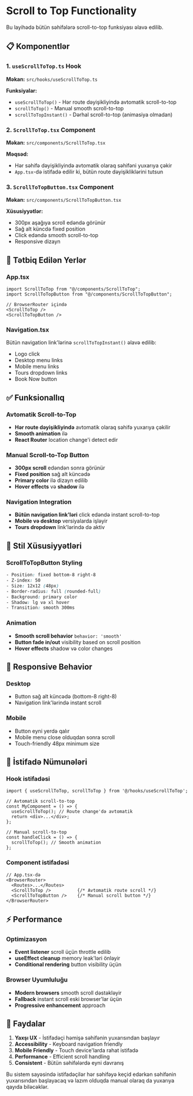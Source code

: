 # Scroll to Top Functionality

Bu layihədə bütün səhifələrə scroll-to-top funksiyası əlavə edilib.

## 📋 Komponentlər

### 1. `useScrollToTop.ts` Hook
**Məkan:** `src/hooks/useScrollToTop.ts`

**Funksiyalar:**
- `useScrollToTop()` - Hər route dəyişikliyində avtomatik scroll-to-top
- `scrollToTop()` - Manual smooth scroll-to-top
- `scrollToTopInstant()` - Dərhal scroll-to-top (animasiya olmadan)

### 2. `ScrollToTop.tsx` Component
**Məkan:** `src/components/ScrollToTop.tsx`

**Məqsəd:** 
- Hər səhifə dəyişikliyində avtomatik olaraq səhifəni yuxarıya çəkir
- `App.tsx`-də istifadə edilir ki, bütün route dəyişikliklərini tutsun

### 3. `ScrollToTopButton.tsx` Component
**Məkan:** `src/components/ScrollToTopButton.tsx`

**Xüsusiyyətlər:**
- 300px aşağıya scroll edəndə görünür
- Sağ alt küncdə fixed position
- Click edəndə smooth scroll-to-top
- Responsive dizayn

## 🔧 Tətbiq Edilən Yerlər

### App.tsx
```tsx
import ScrollToTop from "@/components/ScrollToTop";
import ScrollToTopButton from "@/components/ScrollToTopButton";

// BrowserRouter içində
<ScrollToTop />
<ScrollToTopButton />
```

### Navigation.tsx
Bütün navigation link'lərinə `scrollToTopInstant()` əlavə edilib:
- Logo click
- Desktop menu links
- Mobile menu links
- Tours dropdown links
- Book Now button

## ✅ Funksionallıq

### Avtomatik Scroll-to-Top
- **Hər route dəyişikliyində** avtomatik olaraq səhifə yuxarıya çəkilir
- **Smooth animation** ilə
- **React Router** location change'i detect edir

### Manual Scroll-to-Top Button
- **300px scroll** edəndən sonra görünür
- **Fixed position** sağ alt küncədə
- **Primary color** ilə dizayn edilib
- **Hover effects** və **shadow** ilə

### Navigation Integration
- **Bütün navigation link'ləri** click edəndə instant scroll-to-top
- **Mobile və desktop** versiyalarda işləyir
- **Tours dropdown** link'lərində də aktiv

## 🎨 Stil Xüsusiyyətləri

### ScrollToTopButton Styling
```css
- Position: fixed bottom-8 right-8
- Z-index: 50
- Size: 12x12 (48px)
- Border-radius: full (rounded-full)
- Background: primary color
- Shadow: lg və xl hover
- Transition: smooth 300ms
```

### Animation
- **Smooth scroll behavior** `behavior: 'smooth'`
- **Button fade in/out** visibility based on scroll position
- **Hover effects** shadow və color changes

## 📱 Responsive Behavior

### Desktop
- Button sağ alt küncədə (bottom-8 right-8)
- Navigation link'lərində instant scroll

### Mobile
- Button eyni yerdə qalır
- Mobile menu close olduqdan sonra scroll
- Touch-friendly 48px minimum size

## 🔄 İstifadə Nümunələri

### Hook istifadəsi
```tsx
import { useScrollToTop, scrollToTop } from '@/hooks/useScrollToTop';

// Avtomatik scroll-to-top
const MyComponent = () => {
  useScrollToTop(); // Route change'də avtomatik
  return <div>...</div>;
};

// Manual scroll-to-top
const handleClick = () => {
  scrollToTop(); // Smooth animation
};
```

### Component istifadəsi
```tsx
// App.tsx-də
<BrowserRouter>
  <Routes>...</Routes>
  <ScrollToTop />          {/* Avtomatik route scroll */}
  <ScrollToTopButton />    {/* Manual scroll button */}
</BrowserRouter>
```

## ⚡ Performance

### Optimizasyon
- **Event listener** scroll üçün throttle edilib
- **useEffect cleanup** memory leak'ləri önləyir
- **Conditional rendering** button visibility üçün

### Browser Uyumluluğu
- **Modern browsers** smooth scroll dəstəkləyir
- **Fallback** instant scroll eski browser'lar üçün
- **Progressive enhancement** approach

## 🎯 Faydalar

1. **Yaxşı UX** - İstifadəçi həmişə səhifənin yuxarısından başlayır
2. **Accessibility** - Keyboard navigation friendly
3. **Mobile Friendly** - Touch device'larda rahat istifadə
4. **Performance** - Efficient scroll handling
5. **Consistent** - Bütün səhifələrdə eyni davranış

Bu sistem sayəsində istifadəçilər hər səhifəyə keçid edərkən səhifənin yuxarısından başlayacaq və lazım olduqda manual olaraq da yuxarıya qayıda biləcəklər.
